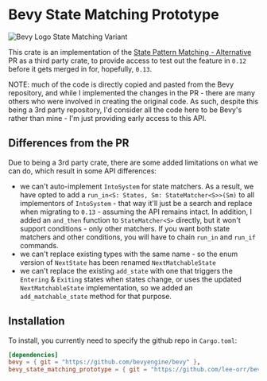 # Bevy State Matching Prototype

![Bevy Logo State Matching Variant](/assets/icon.png)

This crate is an implementation of the [State Pattern Matching - Alternative](https://github.com/bevyengine/bevy/pull/10088) PR as a third party crate, to provide access to test out the feature in `0.12` before it gets merged in for, hopefully, `0.13`.

NOTE: much of the code is directly copied and pasted from the Bevy repository, and while I implemented the changes in the PR - there are many others who were involved in creating the original code. As such, despite this being a 3rd party repository, I'd consider all the code here to be Bevy's rather than mine - I'm just providing early access to this API.

## Differences from the PR

Due to being a 3rd party crate, there are some added limitations on what we can do, which result in some API differences:

- we can't auto-implement `IntoSystem` for state matchers. As a result, we have opted to add a `run_in<S: States, Sm: StateMatcher<S>>(Sm)` to all implementors of `IntoSystem` - that way it'll just be a search and replace when migrating to `0.13` - assuming the API remains intact. In addition, I added an `and_then` function to `StateMatcher<S>` directly, but it won't support conditions - only other matchers. If you want both state matchers  and other conditions, you will have to chain `run_in` and `run_if` commands.
- we can't replace existing types with the same name - so the enum version of `NextState` has been renamed `NextMatchableState`
- we can't replace the existing `add_state` with one that triggers the `Entering` & `Exiting` states when states change, or uses the updated `NextMatchableState` implementation, so we added an `add_matchable_state` method for that purpose.

## Installation

To install, you currently need to specify the github repo in `Cargo.toml`:

```toml
[dependencies]
bevy = { git = "https://github.com/bevyengine/bevy" },
bevy_state_matching_prototype = { git = "https://github.com/lee-orr/bevy-state-match-prototype" }
```
